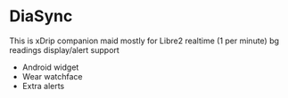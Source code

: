 # DiaSync
This is xDrip companion maid mostly for Libre2 realtime (1 per minute) bg readings display/alert support
* Android widget
* Wear watchface
* Extra alerts